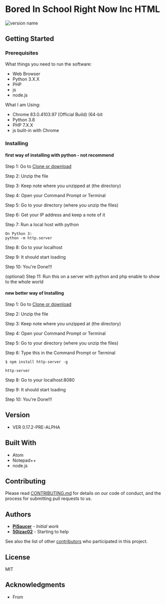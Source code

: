 # Bored In School Right Now Inc HTML

![version name](https://img.shields.io/badge/version-VER%200.17.2--PRE--ALPHA-blue)

## Getting Started

### Prerequisites
What things you need to run the software:

- Web Browser
- Python 3.X.X
- PHP
- js
- node.js

What I am Using:

- Chrome 83.0.4103.97 (Official Build) (64-bit
- Python 3.8
- PHP 7.X.X
- js bulit-in with Chrome

### Installing

#### first way of installing with python - not recommend

Step 1: Go to [Clone or download](https://github.com/PiSaucer/boredhtml/archive/master.zip)

Step 2: Unzip the file

Step 3: Keep note where you unzipped at (the directory)

Step 4: Open your Command Prompt or Terminal

Step 5: Go to your directory (where you unzip the files)

Step 6: Get your IP address and keep a note of it

Step 7: Run a local host with python

```
On Python 3:
python -m http.server
```

Step 8: Go to your localhost

Step 9: It should start loading

Step 10: You're Done!!!

(optional) Step 11: Run this on a server with python and php enable to show to the whole world

#### new better way of Installing

Step 1: Go to [Clone or download](https://github.com/PiSaucer/boredhtml/archive/master.zip)

Step 2: Unzip the file

Step 3: Keep note where you unzipped at (the directory)

Step 4: Open your Command Prompt or Terminal

Step 5: Go to your directory (where you unzip the files)

Step 6: Type this in the Command Prompt or Terminal

```
$ npm install http-server -g
```

```
http-server
```

Step 8: Go to your localhost:8080

Step 9: It should start loading

Step 10: You're Done!!!


## Version
- VER 0.17.2-PRE-ALPHA

## Built With
- Atom
- Notepad++
- node.js

## Contributing

Please read [CONTRIBUTING.md](CONTRIBUTING.md) for details on our code of conduct, and the process for submitting pull requests to us.

## Authors

- **[PiSaucer](https://github.com/PiSaucer)** - *Initial work*
- **[50izac02](https://github.com/50izac02)** - Starting to help

See also the list of other [contributors](...contributors) who participated in this project.


## License

MIT

## Acknowledgments

- From
